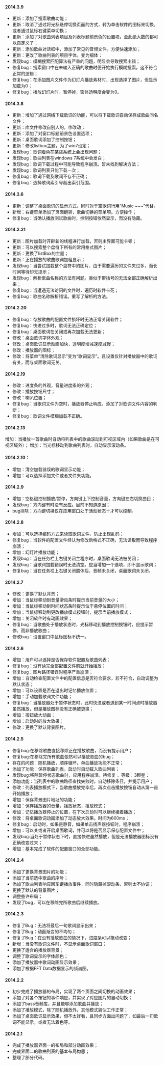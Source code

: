 #### 2014.3.9
- 更新：添加了搜索歌曲功能；
- 更新：取消了通过将光标悬停切换页面的方式，转为单击软件的图标来切换，或者通过鼠标右键菜单切换；
- 更新：添加了对歌曲列表项目及列表标题前景色的设置项，至此绝大数的都可以自定义了；
- 更新：添加歌曲对话框中，添加了常见的音频文件。方便快速添加；
- 更新：更改了歌曲列表的项目字体。变为细体；
- 发现bug：模糊搜索匹配算法有严重的问题，明显会导致搜索出错；
- 修复bug：搜索窗口中在未输入正确的歌曲时便开始执行模糊搜索。这不符合正常的逻辑；
- 修复bug：在添加图片文件作为幻灯片播放素材时，出现选择了图片，但显示加载为0；
- 修复bug：播放幻灯片时，暂停掉，窗体透明度会变为0。

#### 2014.3.8
- 更新：增加了通过网络下载歌词的功能，可以将下载歌词自动保存成歌曲同名文件；
- 更新：库文件修改自别人的，作改动；
- 更新：添加了对窗口标题前景色设置选项；
- 更新：桌面歌词添加了控制按钮；
- 更新：修改listbox主题，为了win7设定；
- 发现bug：歌词着色在某些系统上会出现问题；
- 发现bug：歌曲列表在windows 7系统中会发白；
- 发现bug：歌词下载过程中可能导致程序崩溃。暂未找到解决方法；
- 发现bug：歌词列表只能下载一次；
- 修复bug：歌词下载及歌词不存不正确；
- 修复bug：选择歌词索引号超出索引范围。

#### 2014.3.6
- 更新：调整了桌面歌词的显示方式，同时对于空歌词行用“Music ~~~”代替。
- 新增：右键菜单添加了页面翻转，歌曲切换的菜单项。方便操作；
- 修复bug：当确认播放测试歌曲时，控制按钮依然显示，而没有隐藏。

#### 2014.2.21
- 更新：图片加载时开辟新的线程进行加载，否则主界面可能卡顿；
- 更新：可以搜索整个盘符下所有的常用格式图片；
- 更新：更换了listBox的主题；
- 更新：正在播放的歌曲歌词加粗显示；
- 发现bug：当尝试加载整个盘符中的图片，由于需要遍历的文件夹过多，而长时间等待却无提示；
- 发现bug：解析歌曲名称的方法有问题。类似于带括号的无法全部正确解析出来；
- 修复bug：当遭遇无法访问的文件时，遍历时软件卡死；
- 修复bug：歌曲名称解析错误。重写了解析的方法。

#### 2014.2.20
- 修复bug：存放歌曲的配置文件损坏时无法正常关闭软件；
- 修复bug：快进过多时，歌词无法正确定位；
- 修复bug：桌面歌词在关闭或再次加载无法更新；
- 修改：桌面歌词字体外观；
- 修改：桌面歌词显示动画加快，透明度增减速度减慢；
- 修改：播放器的图标；
- 修改：将菜单"清除歌词显示"变为“歌词显示”。且设置仅针对播放器中的歌词有关，而与桌面歌词无关。

#### 2014.2.19
- 修改：进度条的外观，音量进度条的外观；
- 修改：播放按钮尺寸；
- 修改：喇叭位置；
- 修复bug：当歌词文件为空时，播放器停止响应。添加了对歌词文件内容的判断；
- 修复bug：歌词文件模糊加载不正确。

#### 2014.2.13
增加：当播放一首歌曲时自动将列表中的歌曲滚动到可视区域内（如果歌曲是在可视区域外）；
增加：当光标移动到歌曲列表时，自动显示滚动条。

#### 2014.2.10：
- 增加：清空加载错误的歌词显示功能；
- 增加：可以选择添加文件或者文件夹功能。

#### 2014.2.9
- 增加：空格键控制播放/暂停，方向键上下控制音量，方向键左右切换曲目；
- 发现bug：方向键有时没有反应。目前不知道原因；
- bug排除：方向键切换仅在应用窗口处于活动状态十才可以控制。     

#### 2014.2.8
- 增加：可以选择编码方式来读取歌词文件，防止出现乱码；
- 修复bug：当软件的配置文件经认为修改后格式不正确，无法读取而导致程序崩溃；
- 增加：幻灯片播放功能；
- 发现bug：当在任务栏上右键关闭主程序时，桌面歌词无法被关闭；
- 发现bug：当歌词加载错误时无法清空。应当增加一个选项，即不显示歌词；
- 修复bug：当在任务栏上右键关闭窗体后，音频未关闭，桌面歌词未关闭。

#### 2014.2.7
- 修改：更换了默认背景；
- 增加：当鼠标移动到音量滑动条时提示当前音量的大小；
- 增加：当鼠标移动到时间状态条时提示位于悬停位置的时间；
- 增加：当鼠标移动到更改播放模式按钮时，提示当前播放模式；
- 增加：关闭软件时有动画效果；
- 修复bug：当歌曲处于播放状态时，光标移动到播放控制按钮时，应提示暂停，而非播放歌曲；
- 修改bug：设置窗口中鼠标图标不统一。

#### 2014.2.6
- 增加：用户可以选择是否保存软件配置及歌曲列表；
- 修复bug：没有读完全部配置文件前就开始播放；
- 修复bug：图片路径错误时程序严重崩溃；
- 增加：自动检查配置文件中的配置信息是否符合要求，若不符合，自动调整为默认状态；
- 增加：可以设置是否在退出时记忆播放位置；
- 增加：手动加载歌词文件功能；
- 修复bug：当播放器处于暂停状态时，此时快进或者退到某一时间点时播放器虽然播放，但是播放图标没有正确被更换；
- 增加：按钮放大动画；
- 增加：启动时的放大效果；
- 修改：更换了默认背景图片。

#### 2014.2.5
- 修复bug:在移除歌曲直接移除正在播放歌曲，而没有提示用户；
- 修复bug:在移除完所有歌曲依然可以播放歌曲的bug；
- 存在的问题：随机播放，顺序循环，单曲播放功能不正常；
- 添加了功能：保存歌曲列表，启动时自动载入歌曲列表；
- 发现bug:移除暂停状态歌曲时，应用程序崩溃。待修复 ，等级：3颗星；
- 添加功能：当列表中的歌曲路径查找失败时，自动移除条目，并提示用户；
- 修改：列表播放模式下，当歌曲播放完毕后，再次点击播放按钮自动从第一首开始播放；
- 增加：保存背景图片地址的功能；
- 增加：保存播放器的音量，播放状态，播放模式；
- 增加：记忆播放器停止的位置，在下次启动时可以继续接着播放；
- 修改：将桌面歌词动画添加了动态放大效果。时间为600ms；
- 修复bug：启动时，如果是静音，如果单击扬声器按钮时，程序崩溃；
- 增加：可以关或者开启桌面歌词，并可以将是否显示保存配置文件中；
- 发现bug:当处于暂停状态下时，直接快进虽然播放，但是无法播放器图标没有正确改变过来；
- 增加：基本完成了软件的配置窗口的全部功能。

#### 2014.2.4
- 添加了更换背景图片的功能；
- 添加了当前选中歌曲的序号；
- 添加了歌曲列表响应回车键播放事件，同时隐藏掉滚动条，否则太不协调；
- 更换了默认的背景图片；
- 调整些许布局；
- 发现了bug，可以在移除完所歌曲后继续播放。

#### 2014.2.3
- 修复了Bug：无法将最后一句歌词显示出来；
- 修复了Bug：动画渐变的不均匀；
- 修复了Bug：在没有播放歌曲的情况下，进度条可以拖动改变；
- 新增：当没有歌词文件时，不显示桌面歌词窗口；
- 更换了适合的播放器背景；
- 调整了歌词显示的字体颜色；
- 添加了播放器中歌词动画显示效果；
- 添加了根据FFT Data数据显示的频谱图。

#### 2014.2.2
- 初步完成了播放器的布局，实现了两个页面之间切换的动画效果；
- 添加了对各个按钮的事件响应，并实现了对应图片的自动切换；
- 添加了bass音频库，并且能够添加歌曲并播放；
- 添加了播放模式，除了随机播放外，其他模式貌似工作正常；
- 添加了桌面歌词显示效果，但不太好看，且同步方面出问题了，如最后一句歌词不能显示，或者无法着色等。

#### 2014.2.1
- 完成了播放器界面一的布局和部分动画效果；
- 完成界面二的歌曲列表的基本布局构思；
- 整理了部分代码。
